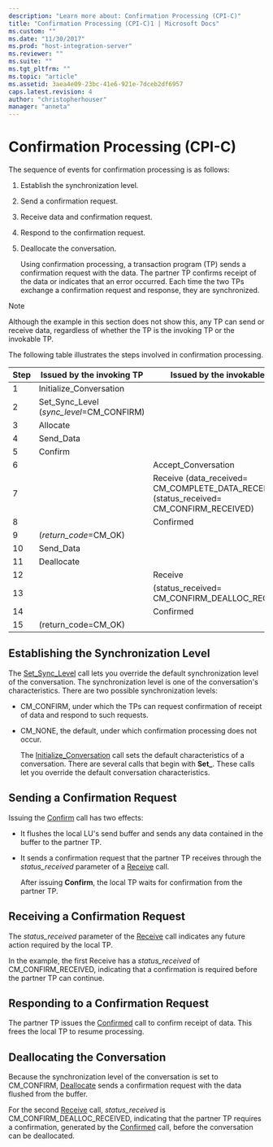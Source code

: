 ```yaml
---
description: "Learn more about: Confirmation Processing (CPI-C)"
title: "Confirmation Processing (CPI-C)1 | Microsoft Docs"
ms.custom: ""
ms.date: "11/30/2017"
ms.prod: "host-integration-server"
ms.reviewer: ""
ms.suite: ""
ms.tgt_pltfrm: ""
ms.topic: "article"
ms.assetid: 3aea4e09-23bc-41e6-921e-7dceb2df6957
caps.latest.revision: 4
author: "christopherhouser"
manager: "anneta"
---
```

# Confirmation Processing (CPI-C)
The sequence of events for confirmation processing is as follows:  
  
1. Establish the synchronization level.  
  
2. Send a confirmation request.  
  
3. Receive data and confirmation request.  
  
4. Respond to the confirmation request.  
  
5. Deallocate the conversation.  
  
   Using confirmation processing, a transaction program (TP) sends a confirmation request with the data. The partner TP confirms receipt of the data or indicates that an error occurred. Each time the two TPs exchange a confirmation request and response, they are synchronized.  
  
> [!NOTE]
>  Although the example in this section does not show this, any TP can send or receive data, regardless of whether the TP is the invoking TP or the invokable TP.  
  
 The following table illustrates the steps involved in confirmation processing.  
  
|Step|Issued by the invoking TP|Issued by the invokable TP|  
|----------|-------------------------------|--------------------------------|  
|1|Initialize_Conversation||  
|2|Set_Sync_Level   (*sync_level*=CM_CONFIRM)||  
|3|Allocate||  
|4|Send_Data||  
|5|Confirm||  
|6||Accept_Conversation|  
|7||Receive     (data_received=       CM_COMPLETE_DATA_RECEIVED)     (status_received=       CM_CONFIRM_RECEIVED)|  
|8||Confirmed|  
|9|(*return_code*=CM_OK)||  
|10|Send_Data||  
|11|Deallocate||  
|12||Receive|  
|13||(status_received=       CM_CONFIRM_DEALLOC_RECEIVED)|  
|14||Confirmed|  
|15|(return_code=CM_OK)||  
  
## Establishing the Synchronization Level  
 The [Set_Sync_Level](./set-sync-level-cpi-c-1.md) call lets you override the default synchronization level of the conversation. The synchronization level is one of the conversation's characteristics. There are two possible synchronization levels:  
  
- CM_CONFIRM, under which the TPs can request confirmation of receipt of data and respond to such requests.  
  
- CM_NONE, the default, under which confirmation processing does not occur.  
  
  The [Initialize_Conversation](./initialize-conversation-cpi-c-1.md) call sets the default characteristics of a conversation. There are several calls that begin with **Set_**. These calls let you override the default conversation characteristics.  
  
## Sending a Confirmation Request  
 Issuing the [Confirm](./confirm-cpi-c-2.md) call has two effects:  
  
- It flushes the local LU's send buffer and sends any data contained in the buffer to the partner TP.  
  
- It sends a confirmation request that the partner TP receives through the *status_received* parameter of a [Receive](./receive-cpi-c-2.md) call.  
  
  After issuing **Confirm**, the local TP waits for confirmation from the partner TP.  
  
## Receiving a Confirmation Request  
 The *status_received* parameter of the [Receive](./receive-cpi-c-2.md) call indicates any future action required by the local TP.  
  
 In the example, the first Receive has a *status_received* of CM_CONFIRM_RECEIVED, indicating that a confirmation is required before the partner TP can continue.  
  
## Responding to a Confirmation Request  
 The partner TP issues the [Confirmed](./confirmed-cpi-c-2.md) call to confirm receipt of data. This frees the local TP to resume processing.  
  
## Deallocating the Conversation  
 Because the synchronization level of the conversation is set to CM_CONFIRM, [Deallocate](./deallocate-cpi-c-1.md) sends a confirmation request with the data flushed from the buffer.  
  
 For the second [Receive](./receive-cpi-c-2.md) call, *status_received* is CM_CONFIRM_DEALLOC_RECEIVED, indicating that the partner TP requires a confirmation, generated by the [Confirmed](./confirmed-cpi-c-2.md) call, before the conversation can be deallocated.
